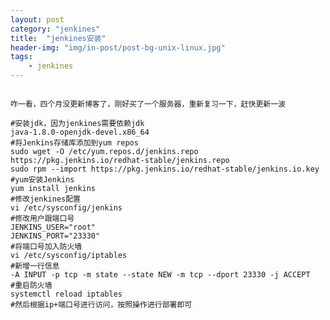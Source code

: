 ```yaml
---
layout: post
category: "jenkines"
title:  "jenkines安装"
header-img: "img/in-post/post-bg-unix-linux.jpg"
tags:
    - jenkines
---
```

<pre><code>
咋一看，四个月没更新博客了，刚好买了一个服务器，重新复习一下，赶快更新一波

#安装jdk，因为jenkines需要依赖jdk
java-1.8.0-openjdk-devel.x86_64
#将Jenkins存储库添加到yum repos
sudo wget -O /etc/yum.repos.d/jenkins.repo https://pkg.jenkins.io/redhat-stable/jenkins.repo
sudo rpm --import https://pkg.jenkins.io/redhat-stable/jenkins.io.key
#yum安装Jenkins
yum install jenkins
#修改jenkines配置
vi /etc/sysconfig/jenkins
#修改用户跟端口号
JENKINS_USER="root"
JENKINS_PORT="23330"
#将端口号加入防火墙
vi /etc/sysconfig/iptables
#新增一行信息
-A INPUT -p tcp -m state --state NEW -m tcp --dport 23330 -j ACCEPT
#重启防火墙
systemctl reload iptables
#然后根据ip+端口号进行访问，按照操作进行部署即可

</code></pre>









